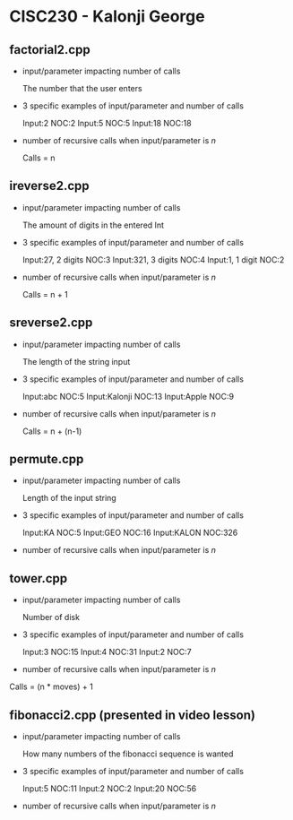 # CISC230 - Kalonji George

## factorial2.cpp

- input/parameter impacting number of calls
  
    The number that the user enters

- 3 specific examples of input/parameter and number of calls
  
    Input:2 NOC:2
    Input:5 NOC:5
    Input:18 NOC:18

- number of recursive calls when input/parameter is *n*
  
    Calls = n

## ireverse2.cpp

- input/parameter impacting number of calls
  
    The amount of digits in the entered Int 

- 3 specific examples of input/parameter and number of calls
  
    Input:27, 2 digits NOC:3
    Input:321, 3 digits NOC:4
    Input:1, 1 digit NOC:2


- number of recursive calls when input/parameter is *n*
  
    Calls = n + 1           


## sreverse2.cpp

- input/parameter impacting number of calls
  
    The length of the string input 

- 3 specific examples of input/parameter and number of calls
  
    Input:abc NOC:5
    Input:Kalonji NOC:13
    Input:Apple NOC:9

- number of recursive calls when input/parameter is *n*
  
    Calls = n + (n-1)


## permute.cpp

- input/parameter impacting number of calls
  
    Length of the input string

- 3 specific examples of input/parameter and number of calls
  
    Input:KA NOC:5
    Input:GEO NOC:16
    Input:KALON NOC:326

- number of recursive calls when input/parameter is *n*
  



## tower.cpp

- input/parameter impacting number of calls
  
    Number of disk

- 3 specific examples of input/parameter and number of calls
  
    Input:3 NOC:15
    Input:4 NOC:31
    Input:2 NOC:7

- number of recursive calls when input/parameter is *n*
  
 Calls = (n * moves) + 1

## fibonacci2.cpp (presented in video lesson)

- input/parameter impacting number of calls
  
    How many numbers of the fibonacci sequence is wanted

- 3 specific examples of input/parameter and number of calls
  
    Input:5 NOC:11
    Input:2 NOC:2
    Input:20 NOC:56

- number of recursive calls when input/parameter is *n*
   
